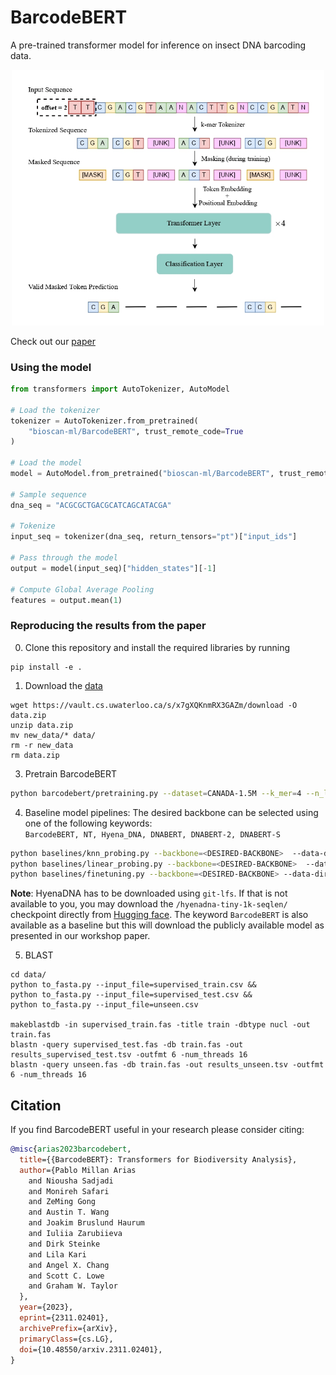 # BarcodeBERT

A pre-trained transformer model for inference on insect DNA barcoding data.  
<p align="center">
  <img src ="Figures/Arch.jpg" alt="drawing" width="500"/>
</p>

Check out our [paper](https://arxiv.org/abs/2311.02401)

### Using the model

```python
from transformers import AutoTokenizer, AutoModel

# Load the tokenizer
tokenizer = AutoTokenizer.from_pretrained(
    "bioscan-ml/BarcodeBERT", trust_remote_code=True
)

# Load the model
model = AutoModel.from_pretrained("bioscan-ml/BarcodeBERT", trust_remote_code=True)

# Sample sequence
dna_seq = "ACGCGCTGACGCATCAGCATACGA"

# Tokenize
input_seq = tokenizer(dna_seq, return_tensors="pt")["input_ids"]

# Pass through the model
output = model(input_seq)["hidden_states"][-1]

# Compute Global Average Pooling
features = output.mean(1)
```

### Reproducing the results from the paper

0. Clone this repository and install the required libraries by running
```shell
pip install -e .
```

1. Download the [data](https://vault.cs.uwaterloo.ca/s/x7gXQKnmRX3GAZm)
```shell
wget https://vault.cs.uwaterloo.ca/s/x7gXQKnmRX3GAZm/download -O data.zip
unzip data.zip
mv new_data/* data/
rm -r new_data
rm data.zip
```

3. Pretrain BarcodeBERT

```bash
python barcodebert/pretraining.py --dataset=CANADA-1.5M --k_mer=4 --n_layers=4 --n_heads=4 --data_dir=data/ --checkpoint=model_checkpoints/CANADA-1.5M/4_4_4/checkpoint_pretraining.pt
```

4. Baseline model pipelines: The desired backbone can be selected using one of the following keywords:  
`BarcodeBERT, NT, Hyena_DNA, DNABERT, DNABERT-2, DNABERT-S`
```bash
python baselines/knn_probing.py --backbone=<DESIRED-BACKBONE>  --data-dir=data/
python baselines/linear_probing.py --backbone=<DESIRED-BACKBONE>  --data-dir=data/
python baselines/finetuning.py --backbone=<DESIRED-BACKBONE> --data-dir=data/ --batch_size=32
```
**Note**: HyenaDNA has to be downloaded using `git-lfs`. If that is not available to you, you may download the `/hyenadna-tiny-1k-seqlen/` checkpoint directly from [Hugging face](https://huggingface.co/LongSafari/hyenadna-tiny-1k-seqlen/tree/main). The keyword `BarcodeBERT` is also available as a baseline but this will download the publicly available model as presented in our workshop paper.

5. BLAST
```shell
cd data/
python to_fasta.py --input_file=supervised_train.csv &&
python to_fasta.py --input_file=supervised_test.csv &&
python to_fasta.py --input_file=unseen.csv

makeblastdb -in supervised_train.fas -title train -dbtype nucl -out train.fas
blastn -query supervised_test.fas -db train.fas -out results_supervised_test.tsv -outfmt 6 -num_threads 16
blastn -query unseen.fas -db train.fas -out results_unseen.tsv -outfmt 6 -num_threads 16
```


## Citation

If you find BarcodeBERT useful in your research please consider citing:

```bibtex
@misc{arias2023barcodebert,
  title={{BarcodeBERT}: Transformers for Biodiversity Analysis},
  author={Pablo Millan Arias
    and Niousha Sadjadi
    and Monireh Safari
    and ZeMing Gong
    and Austin T. Wang
    and Joakim Bruslund Haurum
    and Iuliia Zarubiieva
    and Dirk Steinke
    and Lila Kari
    and Angel X. Chang
    and Scott C. Lowe
    and Graham W. Taylor
  },
  year={2023},
  eprint={2311.02401},
  archivePrefix={arXiv},
  primaryClass={cs.LG},
  doi={10.48550/arxiv.2311.02401},
}
```
